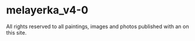 # melayerka_v4-0

All rights reserved to all paintings, images and photos published with an on this site.
